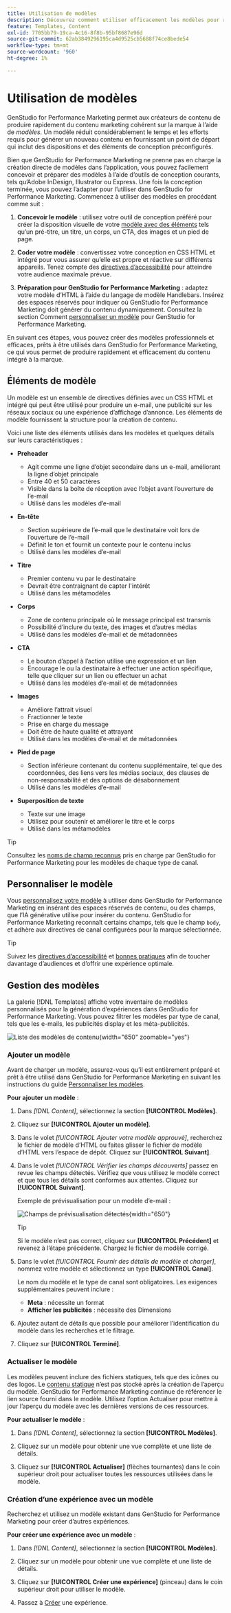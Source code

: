 ```yaml
---
title: Utilisation de modèles
description: Découvrez comment utiliser efficacement les modèles pour rationaliser votre processus de création dans Adobe GenStudio for Performance Marketing.
feature: Templates, Content
exl-id: 7705bb79-19ca-4c16-8f8b-95bf8687e96d
source-git-commit: 62ab3849296195ca4d9525cb5688f74ce8bede54
workflow-type: tm+mt
source-wordcount: '960'
ht-degree: 1%

---
```


# Utilisation de modèles

GenStudio for Performance Marketing permet aux créateurs de contenu de produire rapidement du contenu marketing cohérent sur la marque à l’aide de _modèles_. Un modèle réduit considérablement le temps et les efforts requis pour générer un nouveau contenu en fournissant un point de départ qui inclut des dispositions et des éléments de conception préconfigurés.

Bien que GenStudio for Performance Marketing ne prenne pas en charge la création directe de modèles dans l’application, vous pouvez facilement concevoir et préparer des modèles à l’aide d’outils de conception courants, tels qu’Adobe InDesign, Illustrator ou Express. Une fois la conception terminée, vous pouvez l’adapter pour l’utiliser dans GenStudio for Performance Marketing. Commencez à utiliser des modèles en procédant comme suit :

1. **Concevoir le modèle** : utilisez votre outil de conception préféré pour créer la disposition visuelle de votre [modèle avec des éléments](#template-elements) tels qu’un pré-titre, un titre, un corps, un CTA, des images et un pied de page.

2. **Coder votre modèle** : convertissez votre conception en CSS HTML et intégré pour vous assurer qu’elle est propre et réactive sur différents appareils. Tenez compte des [directives d’accessibilité](accessibility-for-templates.md) pour atteindre votre audience maximale prévue.

3. **Préparation pour GenStudio for Performance Marketing** : adaptez votre modèle d’HTML à l’aide du langage de modèle Handlebars. Insérez des espaces réservés pour indiquer où GenStudio for Performance Marketing doit générer du contenu dynamiquement. Consultez la section Comment [personnaliser un modèle](customize-template.md) pour GenStudio for Performance Marketing.

En suivant ces étapes, vous pouvez créer des modèles professionnels et efficaces, prêts à être utilisés dans GenStudio for Performance Marketing, ce qui vous permet de produire rapidement et efficacement du contenu intégré à la marque.

## Éléments de modèle

Un modèle est un ensemble de directives définies avec un CSS HTML et intégré qui peut être utilisé pour produire un e-mail, une publicité sur les réseaux sociaux ou une expérience d’affichage d’annonce. Les éléments de modèle fournissent la structure pour la création de contenu.

Voici une liste des éléments utilisés dans les modèles et quelques détails sur leurs caractéristiques :

- **Preheader**

   - Agit comme une ligne d’objet secondaire dans un e-mail, améliorant la ligne d’objet principale
   - Entre 40 et 50 caractères
   - Visible dans la boîte de réception avec l’objet avant l’ouverture de l’e-mail
   - Utilisé dans les modèles d’e-mail

- **En-tête**

   - Section supérieure de l’e-mail que le destinataire voit lors de l’ouverture de l’e-mail
   - Définit le ton et fournit un contexte pour le contenu inclus
   - Utilisé dans les modèles d’e-mail

- **Titre**

   - Premier contenu vu par le destinataire
   - Devrait être contraignant de capter l&#39;intérêt
   - Utilisé dans les métamodèles

- **Corps**

   - Zone de contenu principale où le message principal est transmis
   - Possibilité d’inclure du texte, des images et d’autres médias
   - Utilisé dans les modèles d’e-mail et de métadonnées

- **CTA**

   - Le bouton d’appel à l’action utilise une expression et un lien
   - Encourage le ou la destinataire à effectuer une action spécifique, telle que cliquer sur un lien ou effectuer un achat
   - Utilisé dans les modèles d’e-mail et de métadonnées

- **Images**

   - Améliore l’attrait visuel
   - Fractionner le texte
   - Prise en charge du message
   - Doit être de haute qualité et attrayant
   - Utilisé dans les modèles d’e-mail et de métadonnées

- **Pied de page**

   - Section inférieure contenant du contenu supplémentaire, tel que des coordonnées, des liens vers les médias sociaux, des clauses de non-responsabilité et des options de désabonnement
   - Utilisé dans les modèles d’e-mail

- **Superposition de texte**

   - Texte sur une image
   - Utilisez pour soutenir et améliorer le titre et le corps
   - Utilisé dans les métamodèles

>[!TIP]
>
>Consultez les [noms de champ reconnus](customize-template.md#recognized-field-names) pris en charge par GenStudio for Performance Marketing pour les modèles de chaque type de canal.

## Personnaliser le modèle

Vous [personnalisez votre modèle](customize-template.md) à utiliser dans GenStudio for Performance Marketing en insérant des espaces réservés de contenu, ou des champs, que l’IA générative utilise pour insérer du contenu. GenStudio for Performance Marketing reconnaît certains champs, tels que le champ `body`, et adhère aux directives de canal configurées pour la marque sélectionnée.

>[!TIP]
>
>Suivez les [directives d’accessibilité](accessibility-for-templates.md) et [bonnes pratiques](/help/user-guide/content/best-practices-for-templates.md) afin de toucher davantage d’audiences et d’offrir une expérience optimale.

## Gestion des modèles

La galerie [!DNL Templates] affiche votre inventaire de modèles personnalisés pour la génération d’expériences dans GenStudio for Performance Marketing. Vous pouvez filtrer les modèles par type de canal, tels que les e-mails, les publicités display et les méta-publicités.

![Liste des modèles de contenu](/help/assets/content-templates.png){width="650" zoomable="yes"}

### Ajouter un modèle

Avant de charger un modèle, assurez-vous qu’il est entièrement préparé et prêt à être utilisé dans GenStudio for Performance Marketing en suivant les instructions du guide [Personnaliser les modèles](customize-template.md).

**Pour ajouter un modèle** :

1. Dans _[!DNL Content]_, sélectionnez la section **[!UICONTROL Modèles]**.

1. Cliquez sur **[!UICONTROL Ajouter un modèle]**.

1. Dans le volet _[!UICONTROL Ajouter votre modèle approuvé]_, recherchez le fichier de modèle d’HTML ou faites glisser le fichier de modèle d’HTML vers l’espace de dépôt. Cliquez sur **[!UICONTROL Suivant]**.

1. Dans le volet _[!UICONTROL Vérifier les champs découverts]_ passez en revue les champs détectés. Vérifiez que vous utilisez le modèle correct et que tous les détails sont conformes aux attentes. Cliquez sur **[!UICONTROL Suivant]**.

   Exemple de prévisualisation pour un modèle d’e-mail :

   ![Champs de prévisualisation détectés](/help/assets/template-detected-fields.png){width="650"}

   >[!TIP]
   >
   >Si le modèle n’est pas correct, cliquez sur **[!UICONTROL Précédent]** et revenez à l’étape précédente. Chargez le fichier de modèle corrigé.

1. Dans le volet _[!UICONTROL Fournir des détails de modèle et charger]_, nommez votre modèle et sélectionnez un type **[!UICONTROL Canal]**.

   Le nom du modèle et le type de canal sont obligatoires. Les exigences supplémentaires peuvent inclure :

   - **Meta** : nécessite un format
   - **Afficher les publicités** : nécessite des Dimensions

1. Ajoutez autant de détails que possible pour améliorer l’identification du modèle dans les recherches et le filtrage.

1. Cliquez sur **[!UICONTROL Terminé]**.

### Actualiser le modèle

Les modèles peuvent inclure des fichiers statiques, tels que des icônes ou des logos. Le [contenu statique](/help/user-guide/content/customize-template.md#static-content) n’est pas stocké après la création de l’aperçu du modèle. GenStudio for Performance Marketing continue de référencer le lien source fourni dans le modèle. Utilisez l’option Actualiser pour mettre à jour l’aperçu du modèle avec les dernières versions de ces ressources.

**Pour actualiser le modèle** :

1. Dans _[!DNL Content]_, sélectionnez la section **[!UICONTROL Modèles]**.

1. Cliquez sur un modèle pour obtenir une vue complète et une liste de détails.

1. Cliquez sur **[!UICONTROL Actualiser]** (flèches tournantes) dans le coin supérieur droit pour actualiser toutes les ressources utilisées dans le modèle.

### Création d’une expérience avec un modèle

Recherchez et utilisez un modèle existant dans GenStudio for Performance Marketing pour créer d’autres expériences.

**Pour créer une expérience avec un modèle** :

1. Dans _[!DNL Content]_, sélectionnez la section **[!UICONTROL Modèles]**.

1. Cliquez sur un modèle pour obtenir une vue complète et une liste de détails.

1. Cliquez sur **[!UICONTROL Créer une expérience]** (pinceau) dans le coin supérieur droit pour utiliser le modèle.

1. Passez à [Créer](/help/user-guide/create/overview.md#create-use-cases) une expérience.

